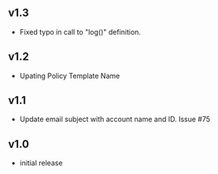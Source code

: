 v1.3
----
- Fixed typo in call to "log()" definition.

v1.2
----
- Upating Policy Template Name

v1.1
----
- Update email subject with account name and ID. Issue #75

v1.0
----
- initial release
